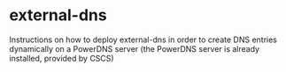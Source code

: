 # external-dns

Instructions on how to deploy external-dns in order to create DNS entries dynamically on a PowerDNS server (the PowerDNS server is already installed, provided by CSCS)